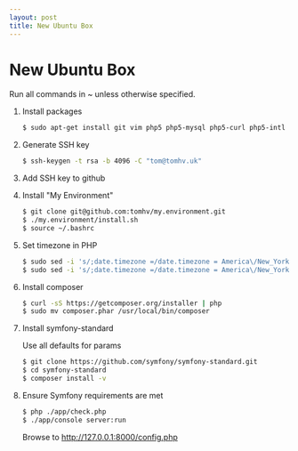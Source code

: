 ```yaml
---
layout: post
title: New Ubuntu Box
---
```


New Ubuntu Box
==============

Run all commands in ~ unless otherwise specified.

1. Install packages

    ```bash
    $ sudo apt-get install git vim php5 php5-mysql php5-curl php5-intl ssh mysql-server
    ```

2. Generate SSH key

    ```bash
    $ ssh-keygen -t rsa -b 4096 -C "tom@tomhv.uk"
    ```

3. Add SSH key to github

4. Install "My Environment"

    ``` bash 
    $ git clone git@github.com:tomhv/my.environment.git
    $ ./my.environment/install.sh
    $ source ~/.bashrc
    ```
    
5. Set timezone in PHP

    ```bash
    $ sudo sed -i 's/;date.timezone =/date.timezone = America\/New_York/' /etc/php5/cli/php.ini
    $ sudo sed -i 's/;date.timezone =/date.timezone = America\/New_York/' /etc/php5/apache2/php.ini
    ```

6. Install composer

    ```bash
    $ curl -sS https://getcomposer.org/installer | php
    $ sudo mv composer.phar /usr/local/bin/composer
    ```

7. Install symfony-standard

    Use all defaults for params

    ```bash
    $ git clone https://github.com/symfony/symfony-standard.git
    $ cd symfony-standard
    $ composer install -v
    ```
    
8. Ensure Symfony requirements are met

    ```bash
    $ php ./app/check.php
    $ ./app/console server:run
    ```
    
    Browse to http://127.0.0.1:8000/config.php
